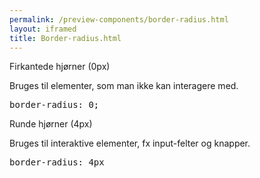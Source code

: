 ```yaml
--- 
permalink: /preview-components/border-radius.html
layout: iframed 
title: Border-radius.html
---
```

<div class="container">
    <p class="h5">Firkantede hjørner (0px)</p>
    <p class="form-hint">Bruges til elementer, som man ikke kan interagere
        med.</p>
    <div class="row">
        <div class="col-12 col-sm-12 col-md-6">
            <div class="static-border-radius-example"></div>
        </div>
        <div class="col-12 col-sm-12 col-md-6">
            <pre>border-radius: 0;</pre>
        </div>
    </div>
    <p class="h5">Runde hjørner (4px)</p>
    <p class="form-hint">Bruges til interaktive elementer, fx input-felter
        og knapper.</p>
    <div class="row">
        <div class="col-12 col-sm-12 col-md-6">
            <div class="interactive-border-radius-example"></div>
        </div>
        <div class="col-12 col-sm-12 col-md-6">
            <pre>border-radius: 4px</pre>
        </div>
    </div>
</div>